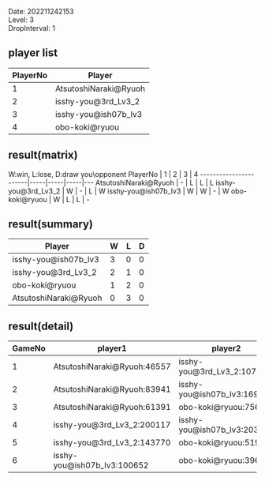 Date: 202211242153  
Level: 3  
DropInterval: 1  
## player list
PlayerNo  |  Player
----------|-----------------------
1         |  AtsutoshiNaraki@Ryuoh
2         |  isshy-you@3rd_Lv3_2
3         |  isshy-you@ish07b_lv3
4         |  obo-koki@ryuou
## result(matrix)
W:win, L:lose, D:draw
you\opponent PlayerNo  |  1  |  2  |  3  |  4
-----------------------|-----|-----|-----|---
AtsutoshiNaraki@Ryuoh  |  -  |  L  |  L  |  L
isshy-you@3rd_Lv3_2    |  W  |  -  |  L  |  W
isshy-you@ish07b_lv3   |  W  |  W  |  -  |  W
obo-koki@ryuou         |  W  |  L  |  L  |  -
## result(summary)
Player                 |  W  |  L  |  D
-----------------------|-----|-----|---
isshy-you@ish07b_lv3   |  3  |  0  |  0
isshy-you@3rd_Lv3_2    |  2  |  1  |  0
obo-koki@ryuou         |  1  |  2  |  0
AtsutoshiNaraki@Ryuoh  |  0  |  3  |  0
## result(detail)
GameNo  |  player1                      |  player2
--------|-------------------------------|-----------------------------
1       |  AtsutoshiNaraki@Ryuoh:46557  |  isshy-you@3rd_Lv3_2:107645
2       |  AtsutoshiNaraki@Ryuoh:83941  |  isshy-you@ish07b_lv3:169434
3       |  AtsutoshiNaraki@Ryuoh:61391  |  obo-koki@ryuou:75636
4       |  isshy-you@3rd_Lv3_2:200117   |  isshy-you@ish07b_lv3:203033
5       |  isshy-you@3rd_Lv3_2:143770   |  obo-koki@ryuou:51945
6       |  isshy-you@ish07b_lv3:100652  |  obo-koki@ryuou:39663
